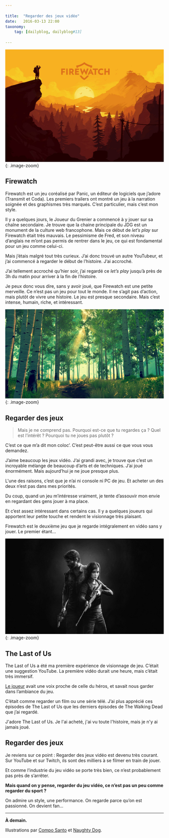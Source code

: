 ```yaml
---

title:  "Regarder des jeux vidéo"
date:   2016-03-13 22:00
taxonomy:
    tag: [dailyblog, dailyblog#13]
    
---
```


![firewatch](/assets/images/firewatch-1@2x.jpg){: .image-zoom}

## Firewatch

Firewatch est un jeu coréalisé par Panic, un éditeur de logiciels que j’adore (Transmit et Coda). Les premiers trailers ont montré un jeu à la narration soignée et des graphismes très marqués. C’est particulier, mais c’est mon style.

Il y a quelques jours, le Joueur du Grenier a commencé à y jouer sur sa chaîne secondaire. Je trouve que la chaine principale du JDG est un monument de la culture web francophone. Mais ce début de *let’s play* sur Firewatch était très mauvais. Le pessimisme de Fred, et son niveau d’anglais ne m’ont pas permis de rentrer dans le jeu, ce qui est fondamental pour un jeu comme celui-ci.

Mais j’étais malgré tout très curieux. J’ai donc trouvé un autre YouTubeur, et j’ai commencé à regarder le début de l’histoire. J’ai accroché.

J’ai tellement accroché qu’hier soir, j’ai regardé ce *let’s play* jusqu’à près de 3h du matin pour arriver à la fin de l’histoire.

Je peux donc vous dire, sans y avoir joué, que Firewatch est une petite merveille. Ce n’est pas un jeu pour tout le monde. Il ne s’agit pas d’action, mais plutôt de vivre une histoire. Le jeu est presque secondaire. Mais c’est intense, humain, riche, et intéressant.

![firewatch2](/assets/images/firewatch-2@2x.jpg){: .image-zoom}

## Regarder des jeux

> Mais je ne comprend pas. Pourquoi est-ce que tu regardes ça ? Quel est l’intérêt ? Pourquoi tu ne joues pas plutôt ?

C’est ce que m’a dit mon coloc’. C’est peut-être aussi ce que vous vous demandez.

J’aime beaucoup les jeux vidéo. J’ai grandi avec, je trouve que c’est un incroyable mélange de beaucoup d’arts et de techniques. J’ai joué énormément. Mais aujourd’hui je ne joue presque plus.

L'une des raisons, c’est que je n’ai ni console ni PC de jeu. Et acheter un des deux n’est pas dans mes priorités.

Du coup, quand un jeu m’intéresse vraiment, je tente d’assouvir mon envie en regardant des gens jouer à ma place.

Et c’est assez intéressant dans certains cas. Il y a quelques joueurs qui apportent leur petite touche et rendent le visionnage très plaisant.

Firewatch est le deuxième jeu que je regarde intégralement en vidéo sans y jouer. Le premier étant…

![The Last of Us](/assets/images/the-last-of-us@2x.jpg){: .image-zoom}

## The Last of Us

The Last of Us a été ma première expérience de visionnage de jeu. C’était une suggestion YouTube. La première vidéo durait une heure, mais c’était très immersif.

[Le joueur](https://www.youtube.com/watch?v=HnnwefNkL20&list=PLuMTZBpxpB0dyIFMGUIOr1wwvq4XRX-nD) avait une voix proche de celle du héros, et savait nous garder dans l’ambiance du jeu.

C’était comme regarder un film ou une série télé. J’ai plus apprécié ces épisodes de The Last of Us que les derniers épisodes de The Walking Dead que j’ai regardé.

J'adore The Last of Us. Je l'ai acheté, j'ai vu toute l'histoire, mais je n'y ai jamais joué.

## Regarder des jeux

Je reviens sur ce point : Regarder des jeux vidéo est devenu très courant. Sur YouTube et sur Twitch, ils sont des milliers à se filmer en train de jouer.

Et comme l’industrie du jeu vidéo se porte très bien, ce n’est probablement pas près de s’arrêter.

**Mais quand on y pense, regarder du jeu vidéo, ce n’est pas un peu comme regarder du sport ?**

On admire un style, une performance. On regarde parce qu’on est passionné. On devient fan...

___

**À demain.**

Illustrations par [Compo Santo](http://www.firewatchgame.com) et [Naughty Dog](http://www.naughtydog.com/games/the_last_of_us/).